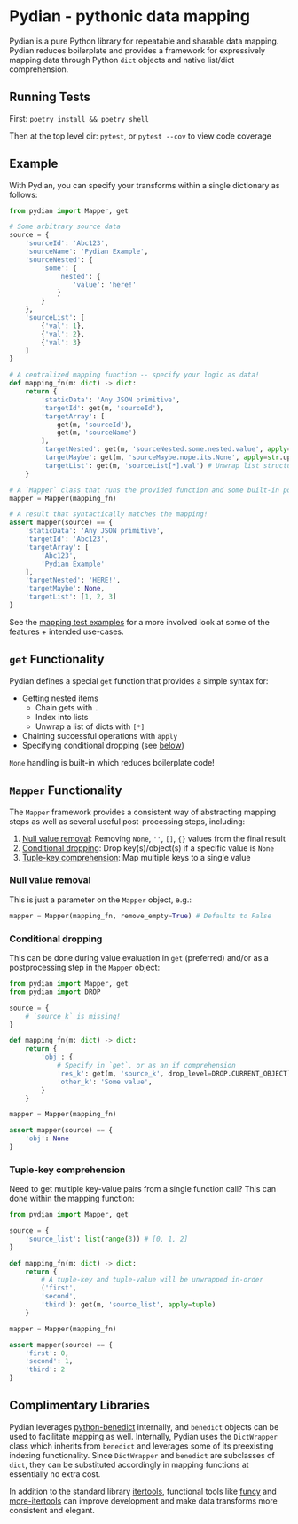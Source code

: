 # Pydian - pythonic data mapping

Pydian is a pure Python library for repeatable and sharable data mapping. Pydian reduces boilerplate and provides a framework for expressively mapping data through Python `dict` objects and native list/dict comprehension.

## Running Tests
First: `poetry install && poetry shell`

Then at the top level dir: `pytest`, or `pytest --cov` to view code coverage

## Example
With Pydian, you can specify your transforms within a single dictionary as follows:
```python
from pydian import Mapper, get

# Some arbitrary source data
source = {
    'sourceId': 'Abc123',
    'sourceName': 'Pydian Example',
    'sourceNested': {
        'some': {
            'nested': {
                'value': 'here!'
            }
        }
    },
    'sourceList': [
        {'val': 1},
        {'val': 2},
        {'val': 3}
    ]
}

# A centralized mapping function -- specify your logic as data!
def mapping_fn(m: dict) -> dict:
    return {
        'staticData': 'Any JSON primitive',
        'targetId': get(m, 'sourceId'),
        'targetArray': [
            get(m, 'sourceId'),
            get(m, 'sourceName')
        ],
        'targetNested': get(m, 'sourceNested.some.nested.value', apply=str.upper), # Get deeply nested values
        'targetMaybe': get(m, 'sourceMaybe.nope.its.None', apply=str.upper), # Null-check handling is built-in!
        'targetList': get(m, 'sourceList[*].val') # Unwrap list structures with [*]
    }

# A `Mapper` class that runs the provided function and some built-in post-processing features
mapper = Mapper(mapping_fn)

# A result that syntactically matches the mapping!
assert mapper(source) == {
    'staticData': 'Any JSON primitive',
    'targetId': 'Abc123',
    'targetArray': [
        'Abc123',
        'Pydian Example'
    ],
    'targetNested': 'HERE!',
    'targetMaybe': None,
    'targetList': [1, 2, 3]
}
```

See the [mapping test examples](./tests/test_mapping.py) for a more involved look at some of the features + intended use-cases.

## `get` Functionality
Pydian defines a special `get` function that provides a simple syntax for:
- Getting nested items
    - Chain gets with `.`
    - Index into lists
    - Unwrap a list of dicts with `[*]`
- Chaining successful operations with `apply`
- Specifying conditional dropping (see [below](./README.md#conditional-dropping))

`None` handling is built-in which reduces boilerplate code!

## `Mapper` Functionality
The `Mapper` framework provides a consistent way of abstracting mapping steps as well as several useful post-processing steps, including:
1. [Null value removal](./README.md#null-value-removal): Removing `None`, `''`, `[]`, `{}` values from the final result
2. [Conditional dropping](./README.md#conditional-dropping): Drop key(s)/object(s) if a specific value is `None`
3. [Tuple-key comprehension](./README.md#tuple-key-comprehension): Map multiple keys to a single value
### Null value removal
This is just a parameter on the `Mapper` object, e.g.:
```python
mapper = Mapper(mapping_fn, remove_empty=True) # Defaults to False
```

### Conditional dropping
This can be done during value evaluation in `get` (preferred) and/or as a postprocessing step in the `Mapper` object:
```python
from pydian import Mapper, get
from pydian import DROP

source = {
    # `source_k` is missing!
}

def mapping_fn(m: dict) -> dict:
    return {
        'obj': {
            # Specify in `get`, or as an if comprehension
            'res_k': get(m, 'source_k', drop_level=DROP.CURRENT_OBJECT), # Sets the entire object to `None` if this is `None`
            'other_k': 'Some value',
        }
    }

mapper = Mapper(mapping_fn)

assert mapper(source) == {
    'obj': None
}
```

### Tuple-key comprehension
Need to get multiple key-value pairs from a single function call? This can done within the mapping function:
```python
from pydian import Mapper, get

source = {
    'source_list': list(range(3)) # [0, 1, 2]
}

def mapping_fn(m: dict) -> dict:
    return {
        # A tuple-key and tuple-value will be unwrapped in-order
        ('first',
        'second',
        'third'): get(m, 'source_list', apply=tuple)
    }

mapper = Mapper(mapping_fn)

assert mapper(source) == {
    'first': 0,
    'second': 1,
    'third': 2
}
```

## Complimentary Libraries
Pydian leverages [python-benedict](https://github.com/fabiocaccamo/python-benedict) internally, and `benedict` objects can be used to facilitate mapping as well. Internally, Pydian uses the `DictWrapper` class which inherits from `benedict` and leverages some of its preexisting indexing functionality. Since `DictWrapper` and `benedict` are subclasses of `dict`, they can be substituted accordingly in mapping functions at essentially no extra cost.

In addition to the standard library [itertools](https://docs.python.org/3/library/itertools.html), functional tools like [funcy](https://github.com/Suor/funcy) and [more-itertools](https://github.com/more-itertools/more-itertools) can improve development and make data transforms more consistent and elegant.

